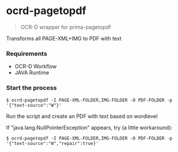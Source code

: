 # ocrd-pagetopdf

> OCR-D wrapper for prima-pagetopdf

Transforms all PAGE-XML+IMG to PDF with text

### Requirements

- OCR-D Workflow
- JAVA Runtime

### Start the process

    $ ocrd-pagetopdf -I PAGE-XML-FOLDER,IMG-FOLDER -O PDF-FOLDER -p '{"text-source":"W"}'

Run the script and create an PDF with text based on wordlevel

If "java.lang.NullPointerException" appears, try (a little workaround):

    $ ocrd-pagetopdf -I PAGE-XML-FOLDER,IMG-FOLDER -O PDF-FOLDER -p '{"text-source":"W","repair":true}'
